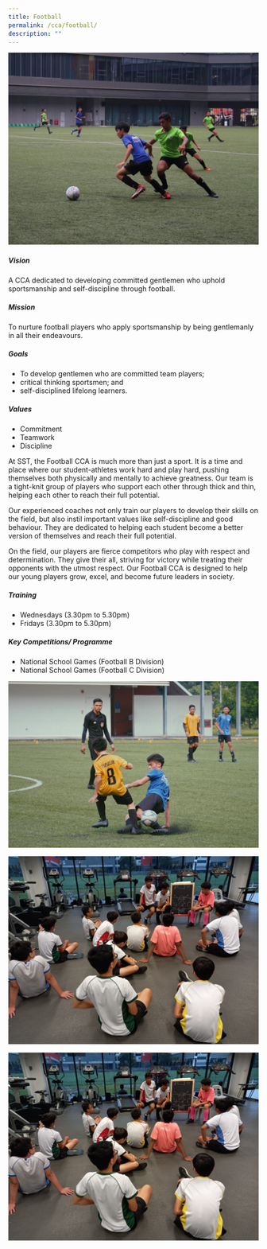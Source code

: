 ```yaml
---
title: Football
permalink: /cca/football/
description: ""
---
```

![](/images/CCA/football%20cca%203.jpg)

##### Vision
A CCA dedicated to developing committed gentlemen who uphold sportsmanship and self-discipline through football.

##### Mission
To nurture football players who apply sportsmanship by being gentlemanly in all their endeavours.

##### Goals
*   To develop gentlemen who are committed team players;
*   critical thinking sportsmen; and
*   self-disciplined lifelong learners.
    
##### Values
*   Commitment
*   Teamwork
*   Discipline

At SST, the Football CCA is much more than just a sport. It is a time and place where our student-athletes work hard and play hard, pushing themselves both physically and mentally to achieve greatness. Our team is a tight-knit group of players who support each other through thick and thin, helping each other to reach their full potential.

Our experienced coaches not only train our players to develop their skills on the field, but also instil important values like self-discipline and good behaviour. They are dedicated to helping each student become a better version of themselves and reach their full potential.

On the field, our players are fierce competitors who play with respect and determination. They give their all, striving for victory while treating their opponents with the utmost respect. Our Football CCA is designed to help our young players grow, excel, and become future leaders in society.

##### Training 
*   Wednesdays (3.30pm to 5.30pm)
*   Fridays (3.30pm to 5.30pm)
    
##### Key Competitions/ Programme
*   National School Games (Football B Division)
*   National School Games (Football C Division)

![](/images/CCA/football%20cca%201.jpg)

![](/images/CCA/football%20cca%202.jpg)

![](/images/CCA/football%20cca%202.jpg)